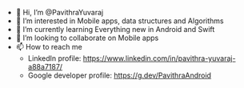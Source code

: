- 👋 Hi, I’m @PavithraYuvaraj
- 👀 I’m interested in Mobile apps, data structures and Algorithms
- 🌱 I’m currently learning Everything new in Android and Swift
- 💞️ I’m looking to collaborate on Mobile apps
- 📫 How to reach me 
  - LinkedIn profile: https://www.linkedin.com/in/pavithra-yuvaraj-a88a7187/
  - Google developer profile: https://g.dev/PavithraAndroid

<!---
PavithraYuvaraj/PavithraYuvaraj is a ✨ special ✨ repository because its `README.md` (this file) appears on your GitHub profile.
You can click the Preview link to take a look at your changes.
--->
